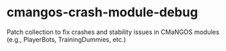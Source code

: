 # cmangos-crash-module-debug
Patch collection to fix crashes and stability issues in CMaNGOS modules (e.g., PlayerBots, TrainingDummies, etc.)
